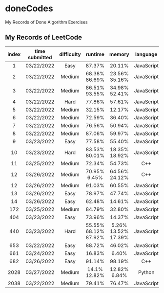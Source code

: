 # doneCodes

My Records of Done Algorithm Exercises

## My Records of LeetCode

| index | time submitted | difficulty |          runtime           |          memory           |  language  |
| :---: | :------------: | :--------: | :------------------------: | :-----------------------: | :--------: |
|   1   |   03/22/2022   |    Easy    |           87.37%           |          20.11%           | JavaScript |
|   2   |   03/22/2022   |   Medium   |      68.38%<br>86.69%      |     23.56%<br>35.16%      | JavaScript |
|   3   |   03/22/2022   |   Medium   |      86.51%<br>93.55%      |     34.98%<br>52.41%      | JavaScript |
|   4   |   03/22/2022   |    Hard    |           77.86%           |          57.61%           | JavaScript |
|   5   |   03/22/2022   |   Medium   |           32.15%           |          12.17%           | JavaScript |
|   6   |   03/22/2022   |   Medium   |           72.59%           |          36.40%           | JavaScript |
|   7   |   03/22/2022   |   Medium   |           76.56%           |          50.94%           | JavaScript |
|   8   |   03/22/2022   |   Medium   |           87.06%           |          59.97%           | JavaScript |
|   9   |   03/23/2022   |    Easy    |           77.58%           |          55.40%           | JavaScript |
|  10   |   03/23/2022   |    Hard    |      83.53%<br>80.01%      |     18.35%<br>18.92%      | JavaScript |
|  11   |   03/25/2022   |   Medium   |           72.34%           |          54.73%           |    C++     |
|  12   |   03/26/2022   |   Medium   |      70.95%<br>6.45%       |     64.56%<br>24.12%      |    C++     |
|  12   |   03/26/2022   |   Medium   |           91.03%           |          60.55%           | JavaScript |
|  13   |   03/26/2022   |    Easy    |           78.97%           |          47.74%           | JavaScript |
|  14   |   03/26/2022   |    Easy    |           62.48%           |          14.61%           | JavaScript |
|  172  |   03/25/2022   |   Medium   |           84.79%           |          32.80%           | JavaScript |
|  404  |   03/23/2022   |    Easy    |           73.96%           |          14.37%           | JavaScript |
|  440  |   03/23/2022   |    Hard    | 55.55%<br>68.12%<br>87.92% | 5.26%<br>13.52%<br>17.39% | JavaScript |
|  653  |   03/22/2022   |    Easy    |           88.72%           |          46.02%           | JavaScript |
|  661  |   03/24/2022   |    Easy    |           16.83%           |           6.40%           | JavaScript |
|  682  |   03/26/2022   |    Easy    |           91.14%           |          98.19%           |    C++     |
| 2028  |   03/27/2022   |   Medium   |      14.1%<br>12.82%       |      12.82%<br>6.84%      |   Python   |
| 2038  |   03/22/2022   |   Medium   |           79.41%           |          76.47%           | JavaScript |
